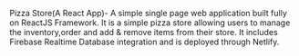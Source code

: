 Pizza Store(A React App)- A simple single page web application built fully on ReactJS Framework. It is a simple pizza store allowing users to manage the inventory,order and add & remove items from their store. It includes Firebase Realtime Database integration and is deployed through Netlify.


